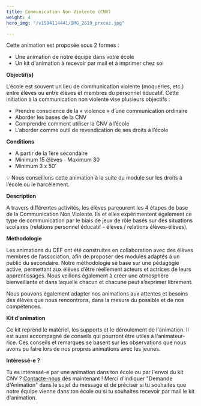 ```yaml
---
title: Communication Non Violente (CNV)
weight: 4
hero_img: "/v1594114441/IMG_2619_prxcuz.jpg"

---
```

Cette animation est proposée sous 2 formes :

* Une animation de notre équipe dans votre école
* Un kit d'animation à recevoir par mail et à imprimer chez soi 

**Objectif(s)**

L’école est souvent un lieu de communication violente (moqueries, etc.) entre élèves ou entre élèves et membres du personnel éducatif. Cette initiation à la communication non violente vise plusieurs objectifs :

* Prendre conscience de la « violence » d’une communication ordinaire
* Aborder les bases de la CNV
* Comprendre comment utiliser la CNV à l’école
* L’aborder comme outil de revendication de ses droits à l’école

**Conditions**

* A partir de la 1ère secondaire
* Minimum 15 élèves - Maximum 30
* Minimum 3 x 50’

💡 Nous conseillons cette animation à la suite du module sur les droits à l’école ou le harcèlement.

**Description**

A travers différentes activités, les élèves parcourent les 4 étapes de base de la Communication Non Violente. Ils et elles expérimentent également ce type de communication par le biais de jeux de rôle basés sur des situations scolaires (relations personnel éducatif - élèves / relations élèves-élèves).

**Méthodologie**

Les animations du CEF ont été construites en collaboration avec des élèves membres de l’association, afin de proposer des modules adaptés à un public du secondaire. Notre méthodologie se base sur une pédagogie active, permettant aux élèves d’être réellement acteurs et actrices de leurs apprentissages. Nous veillons également à créer une atmosphère bienveillante et dans laquelle chacun et chacune peut s’exprimer librement.

Nous pouvons également adapter nos animations aux attentes et besoins des élèves que nous rencontrons, dans la mesure du possible et de nos compétences.

**Kit d'animation** 

Ce kit reprend le matériel, les supports et le déroulement de l'animation. Il est aussi accompagné de conseils qui pourront être utiles à l'animateur-rice. Ces conseils et remarques se basent sur les observations que nous avons pu faire lors de nos propres animations avec les jeunes.

**Intéressé-e ?**

Tu es intéressé-e par une animation dans ton école ou par l'envoi du kit CNV ? [Contacte-nous](/contact) dès maintenant ! Merci d'indiquer "Demande d'Animation" dans le sujet du message et de préciser si tu souhaites que notre équipe vienne dans ton école ou si tu souhaites recevoir par mail le kit d'animation. 